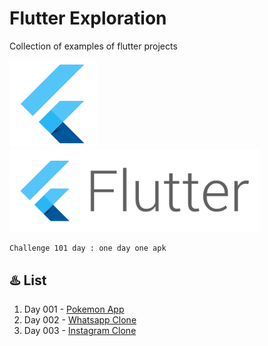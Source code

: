 # Flutter Exploration

Collection of examples of flutter projects


<img src="flutter-icon.png" width="140">
<img src="flutter-bg.png" width="400">

```text
Challenge 101 day : one day one apk
```

## :hotsprings: List

1. Day 001 - [Pokemon App](pokemon_app)
2. Day 002 - [Whatsapp Clone](whatsapp)
3. Day 003 - [Instagram Clone](instagram)
